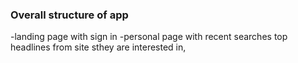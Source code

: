 ### Overall structure of app

-landing page with sign in
-personal page with recent searches top headlines from site sthey are interested in,
